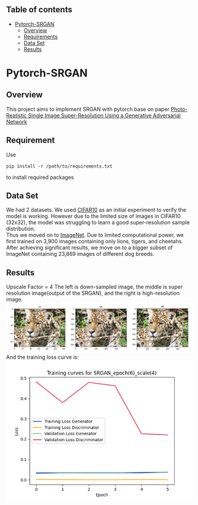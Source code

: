 ## Table of contents
- [Pytorch-SRGAN](#Pytorch-SRGAN)
  - [Overview](#Overview)
  - [Requirements](#Requirements)
  - [Data Set](#Data-Set)
  - [Results](#Results)


# Pytorch-SRGAN
## Overview
This project aims to implement SRGAN with pytorch base on paper 
[Photo-Realistic Single Image Super-Resolution Using a Generative Adversarial Network](https://arxiv.org/abs/1609.04802v5)

## Requirement
  Use
  ```
  pip install -r /path/to/requirements.txt
  ```
  to install required packages

## Data Set
  We had 2 datasets. We used [CIFAR10](https://www.cs.toronto.edu/~kriz/cifar.html) as an initial experiment to verify the model is working. However due to the limited size of images in CIFAR10 (32x32), the model was struggling to learn a good super-resolution sample distribution. \
  Thus we moved on to [ImageNet](https://image-net.org/download.php). Due to limited computational power, we first trained on 3,900 images containing only lions, tigers, and cheetahs. After achieving significant results, we move on to a bigger subset of ImageNet containing 23,869 images of different dog breeds.

## Results
Upscale Factor = 4
The left is down-sampled image, the middle is super resolution image(output of the SRGAN), and the right is high-resolution image.
![Generated_images](https://github.com/Akettle44/SRGAN-PyTorch/blob/Update-readme/figures/full_feat.jpg?raw=true)
And the training loss curve is:
![loss](https://github.com/Akettle44/SRGAN-PyTorch/blob/Update-readme/figures/feat_loss_epoch(6)_graph.png?raw=true)
